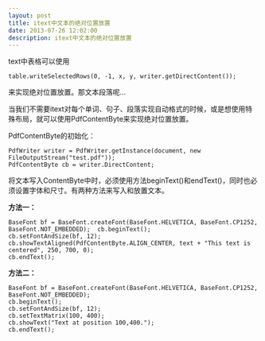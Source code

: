 ```yaml
---
layout: post
title: itext中文本的绝对位置放置
date: 2013-07-26 12:02:00
description: itext中文本的绝对位置放置
---
```


text中表格可以使用

	table.writeSelectedRows(0, -1, x, y, writer.getDirectContent());

来实现绝对位置放置。那文本段落呢... 

当我们不需要itext对每个单词、句子、段落实现自动格式的时候，或是想使用特殊布局，就可以使用PdfContentByte来实现绝对位置放置。

PdfContentByte的初始化：

	PdfWriter writer = PdfWriter.getInstance(document, new FileOutputStream("test.pdf"));  
	PdfContentByte cb = writer.DirectContent;

将文本写入ContentByte中时，必须使用方法beginText()和endText()，同时也必须设置字体和尺寸。有两种方法来写入和放置文本。

**方法一：**

	BaseFont bf = BaseFont.createFont(BaseFont.HELVETICA, BaseFont.CP1252, BaseFont.NOT_EMBEDDED);  cb.beginText();  
	cb.setFontAndSize(bf, 12);  
	cb.showTextAligned(PdfContentByte.ALIGN_CENTER, text + "This text is centered", 250, 700, 0);  
	cb.endText();

**方法二：**

	BaseFont bf = BaseFont.createFont(BaseFont.HELVETICA, BaseFont.CP1252, BaseFont.NOT_EMBEDDED);  
	cb.beginText();  
	cb.setFontAndSize(bf, 12);  
	cb.setTextMatrix(100, 400);  
	cb.showText("Text at position 100,400.");  
	cb.endText(); 
